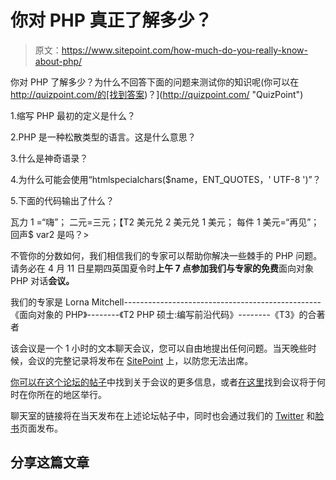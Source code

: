 # 你对 PHP 真正了解多少？

> 原文：<https://www.sitepoint.com/how-much-do-you-really-know-about-php/>

你对 PHP 了解多少？为什么不回答下面的问题来测试你的知识呢(你可以在 http://quizpoint.com/的[找到答案)？](http://quizpoint.com/ "QuizPoint")

1.缩写 PHP 最初的定义是什么？

2.PHP 是一种松散类型的语言。这是什么意思？

3.什么是神奇语录？

4.为什么可能会使用“htmlspecialchars($name，ENT_QUOTES，' UTF-8 ')”？

5.下面的代码输出了什么？

瓦力 1 =“嗨”；
二元=三元；【T2 美元兑 2 美元兑 1 美元；
每件 1 美元=“再见”；
回声$ var2
是吗？>

不管你的分数如何，我们相信我们的专家可以帮助你解决一些棘手的 PHP 问题。请务必在 4 月 11 日星期四英国夏令时**上午 7 点参加我们与专家的免费**面向对象 PHP 对话**会议。**

我们的专家是 Lorna Mitchell-------------------------------------------------《面向对象的 PHP》--------《T2 PHP 硕士:编写前沿代码》--------《T3》的合著者

该会议是一个 1 小时的文本聊天会议，您可以自由地提出任何问题。当天晚些时候，会议的完整记录将发布在 [SitePoint](https://www.sitepoint.com/) 上，以防您无法出席。

[你可以在这个论坛的帖子](https://www.sitepoint.com/forums/showthread.php?1012242-Talk-Object-oriented-PHP-with-the-Experts "Forum post")中找到关于会议的更多信息，或者[在这里](http://www.timeanddate.com/worldclock/fixedtime.html?msg=Talk+Object-oriented+PHP+with+the+Experts&iso=20130411T07&p1=136&ah=1 "Time zone calculator")找到会议将于何时在你所在的地区举行。

聊天室的链接将在当天发布在上述论坛帖子中，同时也会通过我们的 [Twitter](https://twitter.com/sitepointdotcom "SitePoint on Twitter") 和[脸书](https://www.facebook.com/sitepoint "SitePoint on Facebook")页面发布。

## 分享这篇文章